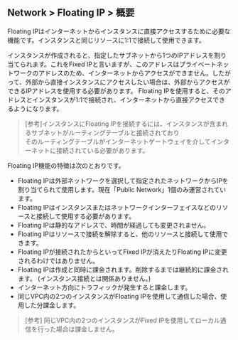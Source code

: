 ## Network > Floating IP > 概要

Floating IPはインターネットからインスタンスに直接アクセスするために必要な機能です。インスタンスと同じリソースに1:1で接続して使用できます。

インスタンスが作成されると、指定したサブネットから1つのIPアドレスを割り当てられます。これをFixed IPと言いますが、このアドレスはプライベートネットワークのアドレスのため、インターネットからアクセスができません。したがって、外部から直接インスタンスにアクセスしたい場合は、外部からアクセスができるIPアドレスを使用する必要があります。 Floating IPを使用すると、そのアドレスとインスタンスが1:1で接続され、インターネットから直接アクセスできるようになります。

> [参考]インスタンスにFloating IPを接続するには、インスタンスが含まれるサブネットがルーティングテーブルと接続されており<br>そのルーティングテーブルがインターネットゲートウェイを介してインターネットに接続されている必要があります。

Floating IP機能の特徴は次のとおりです。

* Floating IPは外部ネットワークを選択して指定されたネットワークからIPを割り当てられて使用します。現在「Public Network」1個のみ運営されています。
* Floating IPはインスタンスまたはネットワークインターフェイスなどのリソースと接続して使用する必要があります。
* Floating IPは静的なアドレスで、時間が経過しても変更されません。
* Floating IPはリソースで接続を解除すると、他のリソースと接続して使用できます。
* Floating IPが接続されたからといってFixed IPが消えたりFloating IPに変更されるわけではありません。
* Floating IPは作成と同時に課金されます。削除するまでは継続的に課金されます。 (インスタンス接続とは関係ありません。)
* インターネット方向にトラフィックが発生すると課金します。
* 同じVPC内の2つのインスタンスがFloating IPを使用して通信した場合、使用した分課金します。

> [参考] 同じVPC内の2つのインスタンスがFixed IPを使用してローカル通信を行った場合は課金しません。
